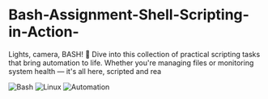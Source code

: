 # Bash-Assignment-Shell-Scripting-in-Action-
Lights, camera, BASH! 🎥 Dive into this collection of practical scripting tasks that bring automation to life. Whether you're managing files or monitoring system health — it's all here, scripted and rea


![Bash](https://img.shields.io/badge/Shell-Bash-green?logo=gnu-bash&logoColor=white)
![Linux](https://img.shields.io/badge/Platform-Linux-blue)
![Automation](https://img.shields.io/badge/Automation-100%25-yellow)
